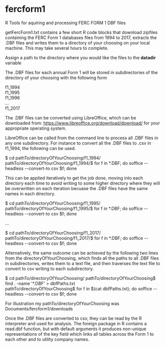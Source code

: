 # fercform1
R Tools for aquiring and processing FERC FORM 1 DBF files

getFercForm1.txt contains a few short R code blocks that download zipfiles containing the FERC Form 1 databases files from 1994 to 2017, extracts the .DBF files and writes them to a directory of your choosing on your local machine.  This may take several hours to complete.

Assign a path to the directory where you would like the files to the **datadir** variable 

The .DBF files for each annual Form 1 will be stored in subdirectories of the directory of your choosing with the following form

f1_1994  
f1_1995  
f1_1996  
...  
f1_2017  

The .DBF files can be converted using LibreOffice, which can be downloaded from: https://www.libreoffice.org/download/download/ for your appropriate operating system.

LibreOffice can be called from the command line to process all .DBF files in any one subdirectory. For instance to convert all the .DBF files to .csv in f1_1994, the following can be used. 

$ cd pathTo/directoryOfYourChoosing/f1_1994/  
pathTo/directoryOfYourChoosing/f1_1994/$ for f in *.DBF; do soffice --headless --convert-to csv $f; done  

This can be applied iteratively to get the job done, moving into each directory each time to avoid writing to some higher directory where they will be overwritten on each iteration becuase the .DBF files have the same names in each directory.

$ cd pathTo/directoryOfYourChoosing/f1_1995/  
pathTo/directoryOfYourChoosing/f1_1995/$ for f in *.DBF; do soffice --headless --convert-to csv $f; done

...  

$ cd pathTo/directoryOfYourChoosing/f1_2017/  
pathTo/directoryOfYourChoosing/f1_2017/$ for f in *.DBF; do soffice --headless --convert-to csv $f; done  

Alternatively, the same outcome can be achieved by the following two lines from the directoryOfYourChoosing, which finds all the paths to all .DBF files in subdirectories, writes them to a text file, and then traverses the text file to convert to csv writing to each subdirectory.  

$ cd pathTo/directoryOfYourChoosing/
pathTo/directoryOfYourChoosing$ find . -name '*.DBF' > dbfPaths.txt  
pathTo/directoryOfYourChoosing$ for f in $(cat dbfPaths.txt); do soffice --headless --convert-to csv $f; done

For illustration my pathTo/directoryOfYourChoosing was Documents/fercform1/downloads

Once the .DBF files are converted to csv, they can be read by the R interpreter and used for analysis.  The foreign package in R contains a read.dbf function, but with default arguments it produces non-unique representations of the key field which links all tables across the Form 1 to each other and to utility company names. 

 
